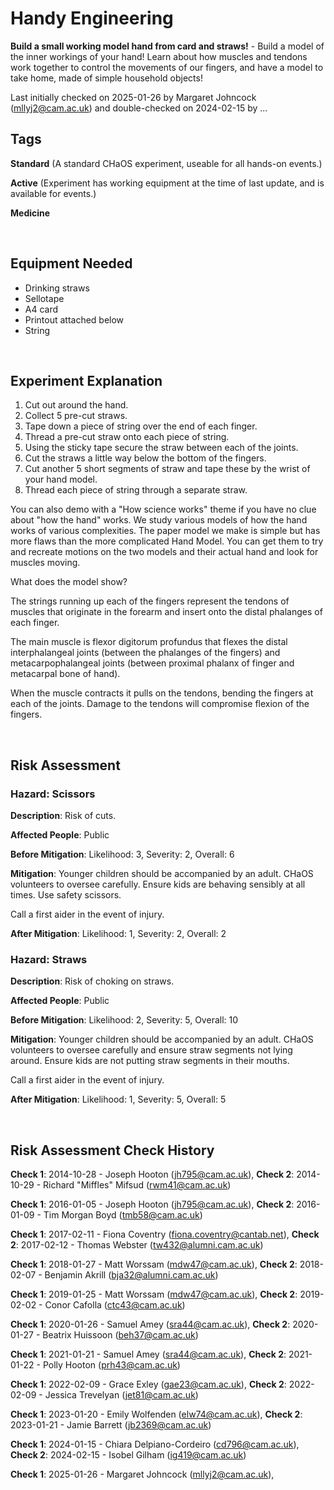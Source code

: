 # Handy Engineering

**Build a small working model hand from card and straws!** - Build a model of the inner workings of your hand! Learn about how muscles and tendons work together to control the movements of our fingers, and have a model to take home, made of simple household objects!

Last initially checked on 2025-01-26 by Margaret Johncock (mllyj2@cam.ac.uk) and double-checked on 2024-02-15 by ...

## Tags
<!--- Start Tags (DO NOT REMOVE THIS COMMENT) --->

**Standard** (A standard CHaOS experiment, useable for all hands-on events.)

**Active** (Experiment has working equipment at the time of last update, and is available for events.)

**Medicine**
<!--- End Tags (DO NOT REMOVE THIS COMMENT) --->

<br/>

## Equipment Needed 
- Drinking straws
- Sellotape
- A4 card
- Printout attached below
- String

<br/>

## Experiment Explanation 

1. Cut out around the hand.
2. Collect 5 pre-cut straws.
3. Tape down a piece of string over the end of each finger.
4. Thread a pre-cut straw onto each piece of string.
5. Using the sticky tape secure the straw between each of the joints.
6. Cut the straws a little way below the bottom of the fingers.
7. Cut another 5 short segments of straw and tape these by the wrist of your hand model.
8. Thread each piece of string through a separate straw.


You can also demo with a "How science works" theme if you have no clue about "how the hand" works. We study various models of how the hand works of various complexities. The paper model we make is simple but has more flaws than the more complicated Hand Model. You can get them to try and recreate motions on the two models and their actual hand and look for muscles moving.

What does the model show?

The strings running up each of the fingers represent the tendons of muscles that originate in the forearm and insert onto the distal phalanges of each finger. 

The main muscle is flexor digitorum profundus that flexes the distal interphalangeal joints (between the phalanges of the fingers) and metacarpophalangeal joints (between proximal phalanx of finger and metacarpal bone of hand). 

When the muscle contracts it pulls on the tendons, bending the fingers at each of the joints.
Damage to the tendons will compromise flexion of the fingers.

<br/>

## Risk Assessment

### **Hazard**: Scissors

**Description**: Risk of cuts.

**Affected People**: Public

**Before Mitigation**: Likelihood: 3, Severity: 2, Overall: 6

**Mitigation**: Younger children should be accompanied by an adult. CHaOS volunteers to oversee carefully. Ensure kids are behaving sensibly at all times. Use safety scissors. 

Call a first aider in the event of injury.

**After Mitigation**: Likelihood: 1, Severity: 2, Overall: 2

### **Hazard**: Straws

**Description**: Risk of choking on straws.

**Affected People**: Public

**Before Mitigation**: Likelihood: 2, Severity: 5, Overall: 10

**Mitigation**: Younger children should be accompanied by an adult. CHaOS volunteers to oversee carefully and ensure straw segments not lying around. Ensure kids are not putting straw segments in their mouths. 

Call a first aider in the event of injury.

**After Mitigation**: Likelihood: 1, Severity: 5, Overall: 5

<br/>

## Risk Assessment Check History 

**Check 1**: 2014-10-28 - Joseph Hooton (jh795@cam.ac.uk), **Check 2**: 2014-10-29 - Richard "Miffles" Mifsud (rwm41@cam.ac.uk)

**Check 1**: 2016-01-05 - Joseph Hooton (jh795@cam.ac.uk), **Check 2**: 2016-01-09 - Tim Morgan Boyd (tmb58@cam.ac.uk)

**Check 1**: 2017-02-11 - Fiona Coventry (fiona.coventry@cantab.net), **Check 2**: 2017-02-12 - Thomas Webster (tw432@alumni.cam.ac.uk)

**Check 1**: 2018-01-27 - Matt Worssam (mdw47@cam.ac.uk), **Check 2**: 2018-02-07 - Benjamin Akrill (bja32@alumni.cam.ac.uk)

**Check 1**: 2019-01-25 - Matt Worssam (mdw47@cam.ac.uk), **Check 2**: 2019-02-02 - Conor Cafolla (ctc43@cam.ac.uk)

**Check 1**: 2020-01-26 - Samuel Amey (sra44@cam.ac.uk), **Check 2**: 2020-01-27 - Beatrix Huissoon (beh37@cam.ac.uk)

**Check 1**: 2021-01-21 - Samuel Amey (sra44@cam.ac.uk), **Check 2**: 2021-01-22 - Polly Hooton (prh43@cam.ac.uk)

**Check 1**: 2022-02-09 - Grace Exley (gae23@cam.ac.uk), **Check 2**: 2022-02-09 - Jessica Trevelyan (jet81@cam.ac.uk)

**Check 1**: 2023-01-20 - Emily Wolfenden (elw74@cam.ac.uk), **Check 2**: 2023-01-21 - Jamie Barrett (jb2369@cam.ac.uk)

**Check 1**: 2024-01-15 - Chiara Delpiano-Cordeiro (cd796@cam.ac.uk), **Check 2**: 2024-02-15 - Isobel Gilham (ig419@cam.ac.uk)

**Check 1**: 2025-01-26 - Margaret Johncock (mllyj2@cam.ac.uk),

